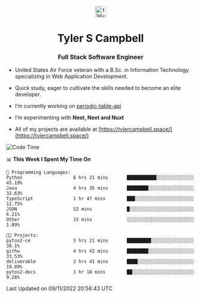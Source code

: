 <p align="center">
<a href="https://www.linkedin.com/in/t36campbell" target="blank"><img align="center" src="https://ik.imagekit.io/t36campbell/Portfolio/linkedin.png.original_m8bbGgPh6.png" alt="t36campbell" height="30" width="30" /></a>
</p>
<h1 align="center">Tyler S Campbell</h1>
<h3 align="center">Full Stack Software Engineer</h3>

* United States Air Force veteran with a B.Sc. in Information Technology specializing in Web Application Development. 

* Quick study, eager to cultivate the skills needed to become an elite developer.

* I’m currently working on [periodic-table-api](https://github.com/t36campbell/periodic-table-api)

* I’m experimenting with **Nest, Next and Nuxt**

* All of my projects are available at [https://tylercampbell.space/](https://tylercampbell.space/)

<!--START_SECTION:waka-->
![Code Time](http://img.shields.io/badge/Code%20Time-1%2C979%20hrs%2022%20mins-blue)

📊 **This Week I Spent My Time On** 

```text
💬 Programming Languages: 
Python                   6 hrs 21 mins       ███████████░░░░░░░░░░░░░░   45.19% 
Java                     4 hrs 35 mins       ████████░░░░░░░░░░░░░░░░░   32.63% 
TypeScript               1 hr 47 mins        ███░░░░░░░░░░░░░░░░░░░░░░   12.75% 
JSON                     52 mins             █░░░░░░░░░░░░░░░░░░░░░░░░   6.21% 
Other                    15 mins             ░░░░░░░░░░░░░░░░░░░░░░░░░   1.89%

🐱‍💻 Projects: 
pytos2-ce                5 hrs 21 mins       █████████░░░░░░░░░░░░░░░░   38.1% 
githw                    4 hrs 42 mins       ████████░░░░░░░░░░░░░░░░░   33.53% 
deliverable              2 hrs 41 mins       ████░░░░░░░░░░░░░░░░░░░░░   19.09% 
pytos2-docs              1 hr 18 mins        ██░░░░░░░░░░░░░░░░░░░░░░░   9.28%

```


 Last Updated on 09/11/2022 20:56:43 UTC
<!--END_SECTION:waka-->
